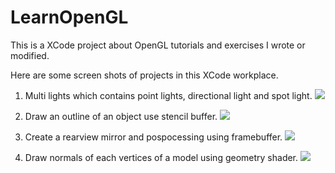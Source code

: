 # LearnOpenGL
This is a XCode project about OpenGL tutorials and exercises I wrote or modified.

Here are some screen shots of projects in this XCode workplace.

1. Multi lights which contains point lights, directional light and spot light.
![](https://github.com/mycmessia/LearnOpenGL/blob/master/Tutorials/TutorialMultipleLights/multiple%20lights.png)

2. Draw an outline of an object use stencil buffer.
![](https://github.com/mycmessia/LearnOpenGL/blob/master/Tutorials/TutorialStencilTest/draw%20outline%20use%20stencil%20buffer.png)

3. Create a rearview mirror and pospocessing using framebuffer.
![](https://github.com/mycmessia/LearnOpenGL/blob/master/Tutorials/TutorialFrameBuffers/frame%20buffer.png)

4. Draw normals of each vertices of a model using geometry shader.
![](https://github.com/mycmessia/LearnOpenGL/blob/master/Tutorials/TutorialGeometryShader/normals.png)
